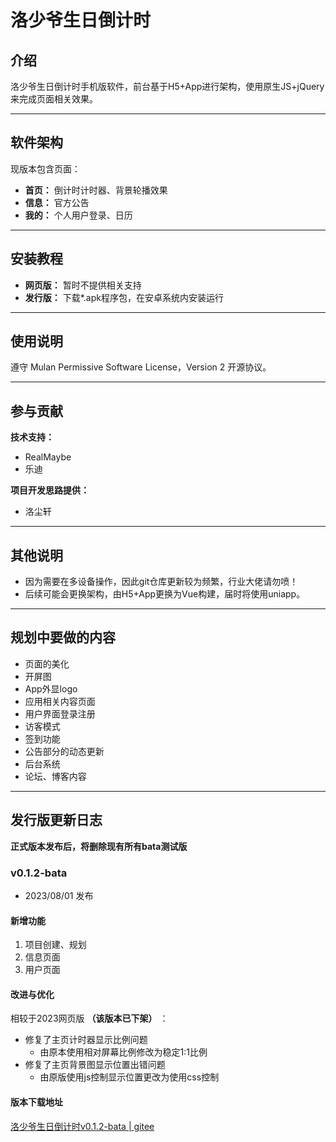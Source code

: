 # 洛少爷生日倒计时

## 介绍

洛少爷生日倒计时手机版软件，前台基于H5+App进行架构，使用原生JS+jQuery来完成页面相关效果。

-----

## 软件架构

现版本包含页面：

- **首页：** 倒计时计时器、背景轮播效果
- **信息：** 官方公告
- **我的：** 个人用户登录、日历

-----

## 安装教程

- **网页版：** 暂时不提供相关支持
- **发行版：** 下载*.apk程序包，在安卓系统内安装运行

-----

## 使用说明

遵守 Mulan Permissive Software License，Version 2 开源协议。

-----

## 参与贡献

**技术支持：**

- RealMaybe
- 乐迪

**项目开发思路提供：**

- 洛尘轩

-----

## 其他说明

- 因为需要在多设备操作，因此git仓库更新较为频繁，行业大佬请勿喷！
- 后续可能会更换架构，由H5+App更换为Vue构建，届时将使用uniapp。

-----

## 规划中要做的内容

- 页面的美化
- 开屏图
- App外显logo
- 应用相关内容页面
- 用户界面登录注册
- 访客模式
- 签到功能
- 公告部分的动态更新
- 后台系统
- 论坛、博客内容

-----

## 发行版更新日志

**正式版本发布后，将删除现有所有bata测试版**

### v0.1.2-bata

- 2023/08/01 发布

#### 新增功能

1. 项目创建、规划
2. 信息页面
3. 用户页面

#### 改进与优化

相较于2023网页版 **（该版本已下架）** ：

- 修复了主页计时器显示比例问题
  - 由原本使用相对屏幕比例修改为稳定1:1比例
- 修复了主页背景图显示位置出错问题
  - 由原版使用js控制显示位置更改为使用css控制

#### 版本下载地址

[洛少爷生日倒计时v0.1.2-bata | gitee](https://gitee.com/RealMaybe0429/luoshaoye-birthday/releases/tag/v0.1.2-bata)
